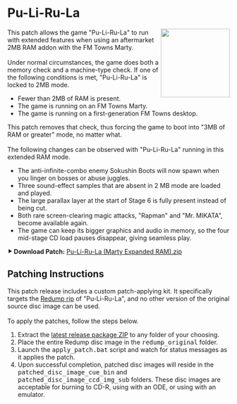<h1>Pu-Li-Ru-La</h1>

<img align="right" width="156" src="https://github.com/DerekPascarella/Pu-Li-Ru-La-Expanded-RAM-Patch-FM-Towns-Marty/blob/main/cover.jpg?raw=true">This patch allows the game "Pu-Li-Ru-La" to run with extended features when using an aftermarket 2MB RAM addon with the FM Towns Marty.
<br><br>
Under normal circumstances, the game does both a memory check and a machine-type check. If one of the following conditions is met, "Pu-Li-Ru-La" is locked to 2MB mode.

<ul>
  <li>Fewer than 2MB of RAM is present.</li>
  <li>The game is running on an FM Towns Marty.</li>
  <li>The game is running on a first-generation FM Towns desktop.</li>
</ul>

This patch removes that check, thus forcing the game to boot into "3MB of RAM or greater" mode, no matter what.
<br><br>
The following changes can be observed with "Pu-Li-Ru-La" running in this extended RAM mode.

<ul>
  <li>The anti-infinite-combo enemy Sokushin Boots will now spawn when you linger on bosses or abuse juggles.</li>
  <li>Three sound-effect samples that are absent in 2 MB mode are loaded and played.</li>
  <li>The large parallax layer at the start of Stage 6 is fully present instead of being cut.</li>
  <li>Both rare screen-clearing magic attacks, "Rapman" and "Mr. MIKATA", become available again.</li>
  <li>The game can keep its bigger graphics and audio in memory, so the four mid-stage CD load pauses disappear, giving seamless play.</li>
</ul>

<b>⯈ Download Patch:</b> <a href="https://github.com/DerekPascarella/Pu-Li-Ru-La-Expanded-RAM-Patch-FM-Towns-Marty/raw/refs/heads/main/Pu-Li-Ru-La%20(Marty%20Expanded%20RAM).zip">Pu-Li-Ru-La (Marty Expanded RAM).zip</a>

<h2>Patching Instructions</h2>

This patch release includes a custom patch-applying kit. It specifically targets the <a href="http://redump.org/disc/16685/">Redump rip</a> of "Pu-Li-Ru-La", and no other version of the original source disc image can be used.
<br><br>
To apply the patches, follow the steps below.
<br>
<ol type="1">
  <li>Extract the <a href="https://github.com/DerekPascarella/Pu-Li-Ru-La-Expanded-RAM-Patch-FM-Towns-Marty/raw/refs/heads/main/Pu-Li-Ru-La%20(Marty%20Expanded%20RAM).zip">latest release package ZIP</a> to any folder of your choosing. </li>
  <li>Place the entire Redump disc image in the <tt>redump_original</tt> folder. </li>
  <li>Launch the <tt>apply_patch.bat</tt> script and watch for status messages as it applies the patch. </li>
  <li>Upon successful completion, patched disc images will reside in the <tt>patched_disc_image_cue_bin</tt> and <tt>patched_disc_image_ccd_img_sub</tt> folders. These disc images are acceptable for burning to CD-R, using with an ODE, or using with an emulator. </li>
</ol>
